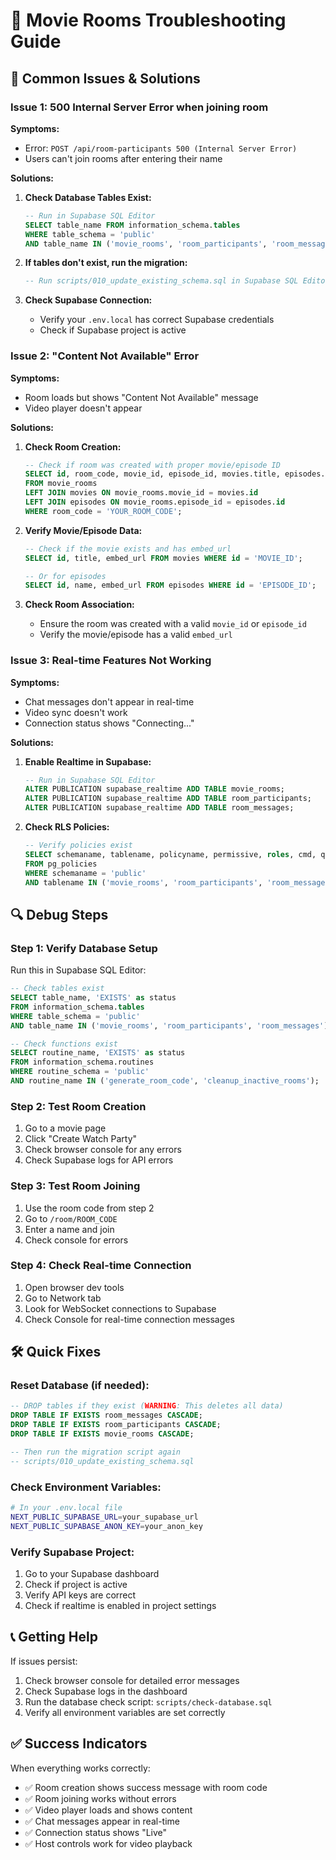 # 🔧 Movie Rooms Troubleshooting Guide

## 🚨 **Common Issues & Solutions**

### **Issue 1: 500 Internal Server Error when joining room**
**Symptoms:** 
- Error: `POST /api/room-participants 500 (Internal Server Error)`
- Users can't join rooms after entering their name

**Solutions:**
1. **Check Database Tables Exist:**
   ```sql
   -- Run in Supabase SQL Editor
   SELECT table_name FROM information_schema.tables 
   WHERE table_schema = 'public' 
   AND table_name IN ('movie_rooms', 'room_participants', 'room_messages');
   ```

2. **If tables don't exist, run the migration:**
   ```sql
   -- Run scripts/010_update_existing_schema.sql in Supabase SQL Editor
   ```

3. **Check Supabase Connection:**
   - Verify your `.env.local` has correct Supabase credentials
   - Check if Supabase project is active

### **Issue 2: "Content Not Available" Error**
**Symptoms:**
- Room loads but shows "Content Not Available" message
- Video player doesn't appear

**Solutions:**
1. **Check Room Creation:**
   ```sql
   -- Check if room was created with proper movie/episode ID
   SELECT id, room_code, movie_id, episode_id, movies.title, episodes.name
   FROM movie_rooms 
   LEFT JOIN movies ON movie_rooms.movie_id = movies.id
   LEFT JOIN episodes ON movie_rooms.episode_id = episodes.id
   WHERE room_code = 'YOUR_ROOM_CODE';
   ```

2. **Verify Movie/Episode Data:**
   ```sql
   -- Check if the movie exists and has embed_url
   SELECT id, title, embed_url FROM movies WHERE id = 'MOVIE_ID';
   
   -- Or for episodes
   SELECT id, name, embed_url FROM episodes WHERE id = 'EPISODE_ID';
   ```

3. **Check Room Association:**
   - Ensure the room was created with a valid `movie_id` or `episode_id`
   - Verify the movie/episode has a valid `embed_url`

### **Issue 3: Real-time Features Not Working**
**Symptoms:**
- Chat messages don't appear in real-time
- Video sync doesn't work
- Connection status shows "Connecting..."

**Solutions:**
1. **Enable Realtime in Supabase:**
   ```sql
   -- Run in Supabase SQL Editor
   ALTER PUBLICATION supabase_realtime ADD TABLE movie_rooms;
   ALTER PUBLICATION supabase_realtime ADD TABLE room_participants;
   ALTER PUBLICATION supabase_realtime ADD TABLE room_messages;
   ```

2. **Check RLS Policies:**
   ```sql
   -- Verify policies exist
   SELECT schemaname, tablename, policyname, permissive, roles, cmd, qual
   FROM pg_policies 
   WHERE schemaname = 'public' 
   AND tablename IN ('movie_rooms', 'room_participants', 'room_messages');
   ```

## 🔍 **Debug Steps**

### **Step 1: Verify Database Setup**
Run this in Supabase SQL Editor:
```sql
-- Check tables exist
SELECT table_name, 'EXISTS' as status
FROM information_schema.tables 
WHERE table_schema = 'public' 
AND table_name IN ('movie_rooms', 'room_participants', 'room_messages');

-- Check functions exist
SELECT routine_name, 'EXISTS' as status
FROM information_schema.routines 
WHERE routine_schema = 'public' 
AND routine_name IN ('generate_room_code', 'cleanup_inactive_rooms');
```

### **Step 2: Test Room Creation**
1. Go to a movie page
2. Click "Create Watch Party"
3. Check browser console for any errors
4. Check Supabase logs for API errors

### **Step 3: Test Room Joining**
1. Use the room code from step 2
2. Go to `/room/ROOM_CODE`
3. Enter a name and join
4. Check console for errors

### **Step 4: Check Real-time Connection**
1. Open browser dev tools
2. Go to Network tab
3. Look for WebSocket connections to Supabase
4. Check Console for real-time connection messages

## 🛠️ **Quick Fixes**

### **Reset Database (if needed):**
```sql
-- DROP tables if they exist (WARNING: This deletes all data)
DROP TABLE IF EXISTS room_messages CASCADE;
DROP TABLE IF EXISTS room_participants CASCADE;
DROP TABLE IF EXISTS movie_rooms CASCADE;

-- Then run the migration script again
-- scripts/010_update_existing_schema.sql
```

### **Check Environment Variables:**
```bash
# In your .env.local file
NEXT_PUBLIC_SUPABASE_URL=your_supabase_url
NEXT_PUBLIC_SUPABASE_ANON_KEY=your_anon_key
```

### **Verify Supabase Project:**
1. Go to your Supabase dashboard
2. Check if project is active
3. Verify API keys are correct
4. Check if realtime is enabled in project settings

## 📞 **Getting Help**

If issues persist:
1. Check browser console for detailed error messages
2. Check Supabase logs in the dashboard
3. Run the database check script: `scripts/check-database.sql`
4. Verify all environment variables are set correctly

## ✅ **Success Indicators**

When everything works correctly:
- ✅ Room creation shows success message with room code
- ✅ Room joining works without errors
- ✅ Video player loads and shows content
- ✅ Chat messages appear in real-time
- ✅ Connection status shows "Live"
- ✅ Host controls work for video playback
